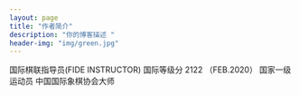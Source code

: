 ```yaml
---
layout: page
title: "作者简介"
description: "你的博客描述 " 
header-img: "img/green.jpg"
---
```


国际棋联指导员(FIDE INSTRUCTOR)
国际等级分 2122 （FEB.2020）
国家一级运动员 
中国国际象棋协会大师





